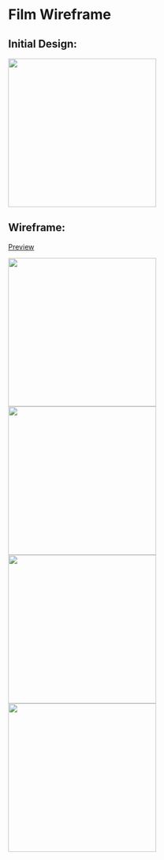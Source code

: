 # Film Wireframe

## Initial Design:
<img src="https://github.com/SalamaAlmheiri/CommLab/blob/main/Wireframe/initialDesign" width=300 align=center>

## Wireframe:
[Preview](https://wireframe.cc/pro/pp/0f775816d513020)

<img src="https://github.com/SalamaAlmheiri/CommLab/blob/main/Wireframe/page1" width=300 align=center>

<img src="https://github.com/SalamaAlmheiri/CommLab/blob/main/Wireframe/page2" width=300 align=center>

<img src="https://github.com/SalamaAlmheiri/CommLab/blob/main/Wireframe/page3" width=300 align=center>

<img src="https://github.com/SalamaAlmheiri/CommLab/blob/main/Wireframe/page4" width=300 align=center>
